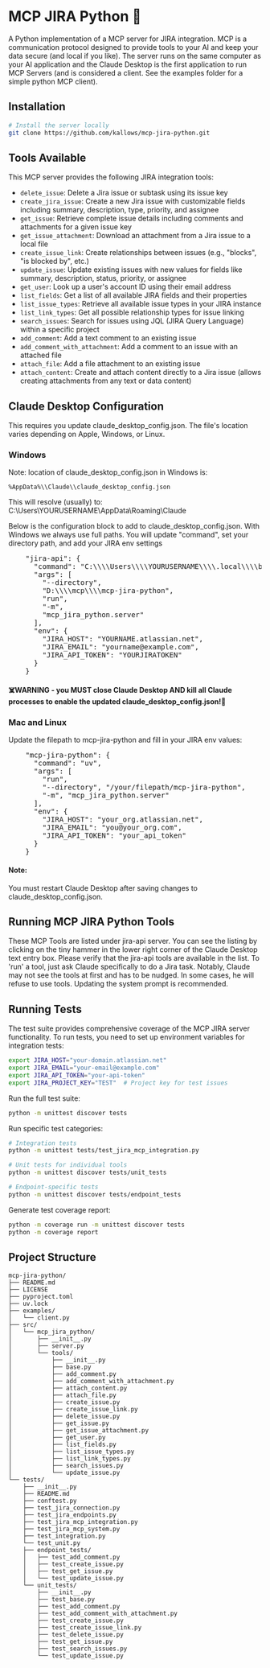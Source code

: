 # MCP JIRA Python 🚀

A Python implementation of a MCP server for JIRA integration. MCP is a communication protocol designed to provide tools to your AI and keep your data secure (and local if you like). The server runs on the same computer as your AI application and the Claude Desktop is the first application to run MCP Servers (and is considered a client. See the examples folder for a simple python MCP client).

## Installation

```bash
# Install the server locally
git clone https://github.com/kallows/mcp-jira-python.git 
```

## Tools Available

This MCP server provides the following JIRA integration tools:

- `delete_issue`: Delete a Jira issue or subtask using its issue key
- `create_jira_issue`: Create a new Jira issue with customizable fields including summary, description, type, priority, and assignee
- `get_issue`: Retrieve complete issue details including comments and attachments for a given issue key
- `get_issue_attachment`: Download an attachment from a Jira issue to a local file
- `create_issue_link`: Create relationships between issues (e.g., "blocks", "is blocked by", etc.)
- `update_issue`: Update existing issues with new values for fields like summary, description, status, priority, or assignee
- `get_user`: Look up a user's account ID using their email address
- `list_fields`: Get a list of all available JIRA fields and their properties
- `list_issue_types`: Retrieve all available issue types in your JIRA instance
- `list_link_types`: Get all possible relationship types for issue linking
- `search_issues`: Search for issues using JQL (JIRA Query Language) within a specific project
- `add_comment`: Add a text comment to an existing issue
- `add_comment_with_attachment`: Add a comment to an issue with an attached file
- `attach_file`: Add a file attachment to an existing issue
- `attach_content`: Create and attach content directly to a Jira issue (allows creating attachments from any text or data content)

## Claude Desktop Configuration
This requires you update claude_desktop_config.json. The file's location varies depending on Apple, Windows, or Linux.
 
### Windows
Note: location of claude_desktop_config.json in Windows is:
```
%AppData%\\Claude\\claude_desktop_config.json
```
This will resolve (usually) to: 
C:\\Users\\YOURUSERNAME\\AppData\\Roaming\\Claude

Below is the configuration block to add to claude_desktop_config.json.
With Windows we always use full paths. You will update "command", set your directory path, and add your JIRA env settings
<pre>
    "jira-api": {
      "command": "C:\\\\Users\\\\YOURUSERNAME\\\\.local\\\\bin\\\\uv.exe",
      "args": [
        "--directory",
        "D:\\\\mcp\\\\mcp-jira-python",
        "run",
        "-m",
        "mcp_jira_python.server"
      ],
      "env": {
        "JIRA_HOST": "YOURNAME.atlassian.net",
        "JIRA_EMAIL": "yourname@example.com",
        "JIRA_API_TOKEN": "YOURJIRATOKEN"
      }      
    }
</pre>
#### ☠️WARNING - you MUST close Claude Desktop AND kill all Claude processes to enable the updated claude_desktop_config.json!😬

### Mac and Linux
Update the filepath to mcp-jira-python and fill in your JIRA env values:
<pre>
    "mcp-jira-python": {
      "command": "uv",
      "args": [
        "run",
        "--directory", "/your/filepath/mcp-jira-python",
        "-m", "mcp_jira_python.server"
      ],
      "env": {
        "JIRA_HOST": "your_org.atlassian.net",
        "JIRA_EMAIL": "you@your_org.com",
        "JIRA_API_TOKEN": "your_api_token"
      }      
    }
</pre>

#### Note:
You must restart Claude Desktop after saving changes to claude_desktop_config.json.

## Running MCP JIRA Python Tools
These MCP Tools are listed under jira-api server. You can see the listing by clicking on the tiny hammer in the lower right corner of the Claude Desktop text entry box. Please verify that the jira-api tools are available in the list. To 'run' a tool, just ask Claude specifically to do a Jira task. Notably, Claude may not see the tools at first and has to be nudged. In some cases, he will refuse to use tools. Updating the system prompt is recommended.

## Running Tests    

The test suite provides comprehensive coverage of the MCP JIRA server functionality. To run tests, you need to set up environment variables for integration tests:

```bash
export JIRA_HOST="your-domain.atlassian.net"
export JIRA_EMAIL="your-email@example.com"
export JIRA_API_TOKEN="your-api-token"
export JIRA_PROJECT_KEY="TEST"  # Project key for test issues
```

Run the full test suite:
```bash
python -m unittest discover tests
```

Run specific test categories:
```bash
# Integration tests
python -m unittest tests/test_jira_mcp_integration.py

# Unit tests for individual tools
python -m unittest discover tests/unit_tests

# Endpoint-specific tests
python -m unittest discover tests/endpoint_tests
```

Generate test coverage report:
```bash
python -m coverage run -m unittest discover tests
python -m coverage report
```

## Project Structure

```
mcp-jira-python/
├── README.md
├── LICENSE
├── pyproject.toml
├── uv.lock
├── examples/
│   └── client.py
├── src/
│   └── mcp_jira_python/
│       ├── __init__.py
│       ├── server.py
│       └── tools/
│           ├── __init__.py
│           ├── base.py
│           ├── add_comment.py
│           ├── add_comment_with_attachment.py
│           ├── attach_content.py
│           ├── attach_file.py
│           ├── create_issue.py
│           ├── create_issue_link.py
│           ├── delete_issue.py
│           ├── get_issue.py
│           ├── get_issue_attachment.py
│           ├── get_user.py
│           ├── list_fields.py
│           ├── list_issue_types.py
│           ├── list_link_types.py
│           ├── search_issues.py
│           └── update_issue.py
└── tests/
    ├── __init__.py
    ├── README.md
    ├── conftest.py
    ├── test_jira_connection.py
    ├── test_jira_endpoints.py
    ├── test_jira_mcp_integration.py
    ├── test_jira_mcp_system.py
    ├── test_integration.py
    └── test_unit.py
    ├── endpoint_tests/
    │   ├── test_add_comment.py
    │   ├── test_create_issue.py
    │   ├── test_get_issue.py
    │   └── test_update_issue.py
    └── unit_tests/
        ├── __init__.py
        ├── test_base.py
        ├── test_add_comment.py
        ├── test_add_comment_with_attachment.py
        ├── test_create_issue.py
        ├── test_create_issue_link.py
        ├── test_delete_issue.py
        ├── test_get_issue.py
        ├── test_search_issues.py
        └── test_update_issue.py
```